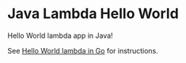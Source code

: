 # Java Lambda Hello World
Hello World lambda app in Java!

See [Hello World lambda in Go](https://github.com/sainagasrikantham/go-lambda-hello-world) for instructions.
